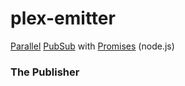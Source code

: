 plex-emitter
============

[Parallel](http://www.youtube.com/watch?v=eI9CvipHl_c) [PubSub](http://en.wikipedia.org/wiki/Publish%E2%80%93subscribe_pattern) with [Promises](http://en.wikipedia.org/wiki/Futures_and_promises) (node.js) 

### The Publisher

